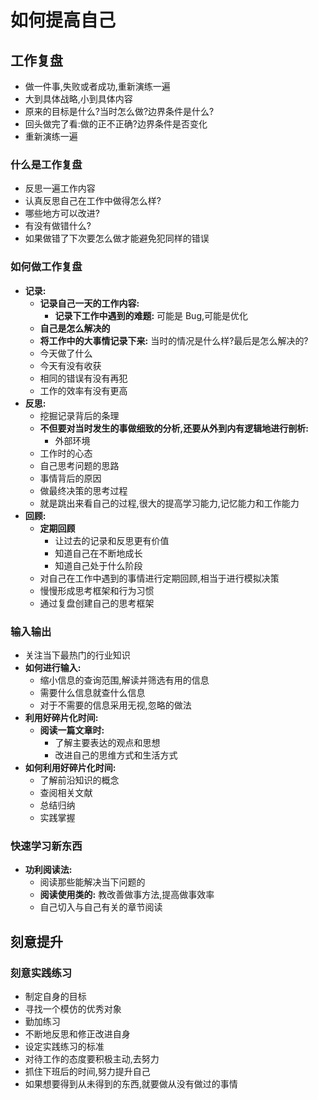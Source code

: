 # 如何提高自己

## 工作复盘

- 做一件事,失败或者成功,重新演练一遍
- 大到具体战略,小到具体内容
- 原来的目标是什么?当时怎么做?边界条件是什么?
- 回头做完了看:做的正不正确?边界条件是否变化
- 重新演练一遍

### 什么是工作复盘

- 反思一遍工作内容
- 认真反思自己在工作中做得怎么样?
- 哪些地方可以改进?
- 有没有做错什么?
- 如果做错了下次要怎么做才能避免犯同样的错误

### 如何做工作复盘

- **记录:**
  - **记录自己一天的工作内容:**
    - **记录下工作中遇到的难题:** 可能是 Bug,可能是优化
  - **自己是怎么解决的**
  - **将工作中的大事情记录下来:** 当时的情况是什么样?最后是怎么解决的?
  - 今天做了什么
  - 今天有没有收获
  - 相同的错误有没有再犯
  - 工作的效率有没有更高
- **反思:**
  - 挖掘记录背后的条理
  - **不但要对当时发生的事做细致的分析,还要从外到内有逻辑地进行剖析:**
    - 外部环境
  - 工作时的心态
  - 自己思考问题的思路
  - 事情背后的原因
  - 做最终决策的思考过程
  - 就是跳出来看自己的过程,很大的提高学习能力,记忆能力和工作能力
- **回顾:**
  - **定期回顾**
    - 让过去的记录和反思更有价值
    - 知道自己在不断地成长
    - 知道自己处于什么阶段
  - 对自己在工作中遇到的事情进行定期回顾,相当于进行模拟决策
  - 慢慢形成思考框架和行为习惯
  - 通过复盘创建自己的思考框架

### 输入输出

- 关注当下最热门的行业知识
- **如何进行输入:**
  - 缩小信息的查询范围,解读并筛选有用的信息
  - 需要什么信息就查什么信息
  - 对于不需要的信息采用无视,忽略的做法
- **利用好碎片化时间:**
  - **阅读一篇文章时:**
    - 了解主要表达的观点和思想
    - 改进自己的思维方式和生活方式
- **如何利用好碎片化时间:**
  - 了解前沿知识的概念
  - 查阅相关文献
  - 总结归纳
  - 实践掌握

### 快速学习新东西

- **功利阅读法:**
  - 阅读那些能解决当下问题的
  - **阅读使用类的:** 教改善做事方法,提高做事效率
  - 自己切入与自己有关的章节阅读

## 刻意提升

### 刻意实践练习

- 制定自身的目标
- 寻找一个模仿的优秀对象
- 勤加练习
- 不断地反思和修正改进自身
- 设定实践练习的标准
- 对待工作的态度要积极主动,去努力
- 抓住下班后的时间,努力提升自己
- 如果想要得到从未得到的东西,就要做从没有做过的事情

